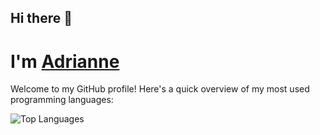 ## Hi there 👋

# I'm [Adrianne](https://github.com/adrimarieg)

Welcome to my GitHub profile! Here's a quick overview of my most used programming languages:

![Top Languages](https://github-readme-stats.vercel.app/api/top-langs/?username=adrimarieg&layout=compact)
<!--
## My GitHub Stats

![GitHub Stats](https://github-readme-stats.vercel.app/api?username=adrimarieg&show_icons=true&hide_title=true)



**adrimarieg/adrimarieg** is a ✨ _special_ ✨ repository because its `README.md` (this file) appears on your GitHub profile.

Here are some ideas to get you started:

- 🔭 I’m currently working on ...
- 🌱 I’m currently learning ...
- 👯 I’m looking to collaborate on ...
- 🤔 I’m looking for help with ...
- 💬 Ask me about ...
- 📫 How to reach me: ...
- 😄 Pronouns: ...
- ⚡ Fun fact: ...
-->

